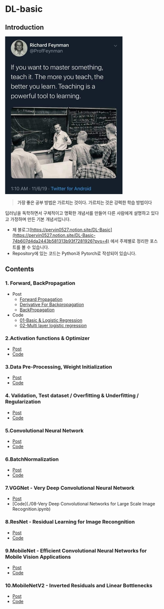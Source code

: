 # DL-basic

## Introduction
<img src="./imgs/moto.jpeg" width="" height="512">

> **가장 좋은 공부 방법은 가르치는 것이다. 가르치는 것은 강력한 학습 방법이다**

딥러닝을 독학하면서 구체적이고 명확한 개념서를 만들어 다른 사람에게 설명하고 있다고 가정하며 만든 기본 개념서입니다.


- 제 블로그[https://pervin0527.notion.site/DL-Basic](https://pervin0527.notion.site/DL-Basic-74b607d4da2443b581313b93f7281926?pvs=4) 에서 주제별로 정리한 포스트를 볼 수 있습니다.
- Repository에 있는 코드는 Python과 Pytorch로 작성되어 있습니다.

## Contents
### 1. Forward, BackPropagation
 - Post
    - [Forward Propagation](https://www.notion.so/pervin0527/Forward-Propagation-baf858f884a4414fb7b410a6fbc20797?pvs=4)
    - [Derivative For Backpropagation](https://www.notion.so/pervin0527/Derivative-for-backpropagation-84ea9dfc83f940548556cb89bbc83512?pvs=4)
    - [BackPropagation](https://www.notion.so/pervin0527/BackPropagation-127aa0aa3f5346e585a456b3533a9a5c?pvs=4)
 - Code
    - [01-Basic & Logistic Regression](./01-Basic%20&%20Logistic%20Regression.ipynb)
    - [02-Multi layer logistic regression](./02-Multi%20layer%20logistic%20regression.ipynb)

### 2.Activation functions & Optimizer
 - [Post](https://www.notion.so/pervin0527/Activation-func-Optimizer-15f287f718874981b008d064f79888b4?pvs=4)
 - [Code](./03-Activation%20functions%20&%20Optimizers.ipynb)

### 3.Data Pre-Processing, Weight Initialization
 - [Post](https://www.notion.so/pervin0527/Data-Preprocessing-Weight-Initialization-21aba2d2e3544d1f8bb6b5dc47fe299d?pvs=4)
 - [Code](./04-Data%20Preprocessing%20&%20Weight%20Initialization.ipynb)

### 4. Validation, Test dataset / Overfitting & Underfitting / Regularization
 - [Post](https://www.notion.so/pervin0527/Valid-Test-set-Overfitting-Underfitting-Regularization-05d8dc0de7f342c090c7d3ac8db3976e?pvs=4)
 - [Code](./05-Test%20set,%20Overfitting%20&%20Underfitting,%20Regularization.ipynb)

### 5.Convolutional Neural Network
 - [Post](https://www.notion.so/pervin0527/Convolutional-Neural-Network-67e0c27e835947b28ab94d76f46f813a?pvs=4)
 - [Code](./06-Convolutional%20Neural%20Networks.ipynb)

### 6.BatchNormalization
 - [Post](https://www.notion.so/pervin0527/Batch-Normalization-155285bf5a7545e490dcf45b3c40a5ac?pvs=4)
 - [Code](./07-BatchNormalization.ipynb)

### 7.VGGNet - Very Deep Convolutional Neural Network
 - [Post](https://www.notion.so/pervin0527/VGGNet-Very-Deep-Convolutional-networks-for-Large-Scale-image-recognition-8e88e520424248b4bc6cba2aad72246b)
 - [Code](./08-Very Deep Convolutional Networks for Large Scale Image Recognition.ipynb)

### 8.ResNet - Residual Learning for Image Recongnition
 - [Post](https://pervin0527.notion.site/ResNet-Deep-Residual-Learning-for-Image-Recognition-fc83704e70254d3499acb285efbe582b?pvs=4)
 - [Code](./09-Deep%20Residual%20Learning%20for%20Image%20Recognition.ipynb)

### 9.MobileNet - Efficient Convolutional Neural Networks for Mobile Vision Applications
 - [Post](https://pervin0527.notion.site/MobileNet-Efficient-Convolutional-Neural-Networks-for-Mobile-Vision-Applications-e119194461844079ad5b08732d1d2fe7?pvs=4)
 - [Code](./10-Efficient%20Convolutional%20Neural%20Networks%20for%20Mobile%20Vision%20Applications.ipynb)

### 10.MobileNetV2 - Inverted Residuals and Linear Bottlenecks
 - [Post](https://pervin0527.notion.site/MobileNetV2-Inverted-Residuals-and-Linear-Bottlenecks-40da4063ea724dafb12d3554c55d9f2f?pvs=4)
 - [Code](./11-Inverted%20Residuals%20and%20Linear%20Bottlenecks.ipynb)